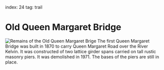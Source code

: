index: 24
tag: trail

# Old Queen Margaret Bridge

![Remains of the Old Queen Margaret Brige](old-queen-margaret-bridge.jpg)
The first Queen Margaret Bridge was built in 1870 to
carry Queen Margaret Road over the River Kelvin. It was
constructed of two lattice girder spans carried on tall
rustic masonry piers. It was demolished in 1971. The
bases of the piers are still in place.
